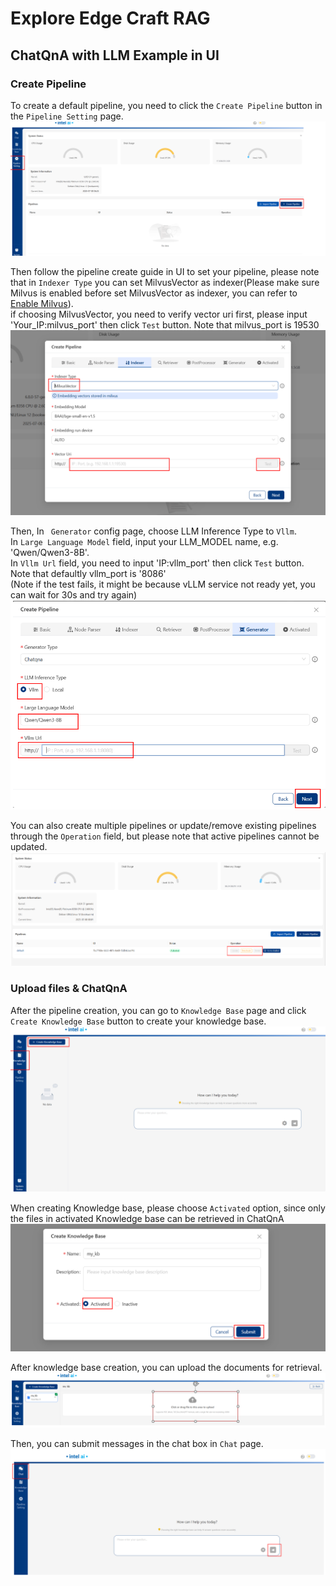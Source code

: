 # Explore Edge Craft RAG

## ChatQnA with LLM Example in UI

### Create Pipeline

To create a default pipeline, you need to click the `Create Pipeline` button in the `Pipeline Setting` page.
![create_pipeline](../assets/img/create_pipeline.png)

Then follow the pipeline create guide in UI to set your pipeline, please note that in `Indexer Type` you can set MilvusVector as indexer(Please make sure Milvus is enabled before set MilvusVector as indexer, you can refer to [Enable Milvus](../docker_compose/intel/gpu/arc/README.md#deploy-the-service-using-docker-compose)).  
if choosing MilvusVector, you need to verify vector uri first, please input 'Your_IP:milvus_port' then click `Test` button. Note that milvus_port is 19530
![milvus](../assets/img/milvus.png)

Then, In ` Generator` config page, choose LLM Inference Type to `Vllm`.  
In `Large Language Model` field, input your LLM_MODEL name, e.g. 'Qwen/Qwen3-8B'.  
In `Vllm Url` field, you need to input 'IP:vllm_port' then click `Test` button. Note that defaultly vllm_port is '8086'  
(Note if the test fails, it might be because vLLM service not ready yet, you can wait for 30s and try again)
![generator](../assets/img/generator.png)

You can also create multiple pipelines or update/remove existing pipelines through the `Operation` field, but please note that active pipelines cannot be updated.
![pipeline_operation](../assets/img/pipeline_operation.png)

### Upload files & ChatQnA

After the pipeline creation, you can go to `Knowledge Base` page and click `Create Knowledge Base` button to create your knowledge base.
![upload_data](../assets/img/kb_create.png)

When creating Knowledge base, please choose `Activated` option, since only the files in activated Knowledge base can be retrieved in ChatQnA
![upload_data](../assets/img/kb.png)

After knowledge base creation, you can upload the documents for retrieval.
![upload_data](../assets/img/upload_file.png)

Then, you can submit messages in the chat box in `Chat` page.
![chat_with_rag](../assets/img/chatqna.png)
